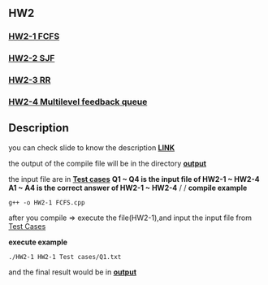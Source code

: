 ## HW2

### [HW2-1 FCFS](https://github.com/Aaron7noraA/NYCU-Operation-System/blob/main/LAB2/FCFS.cpp) 

### [HW2-2 SJF](https://github.com/Aaron7noraA/NYCU-Operation-System/blob/main/LAB2/SJF.cpp)


### [HW2-3 RR](https://github.com/Aaron7noraA/NYCU-Operation-System/blob/main/LAB2/RR.cpp)


### [HW2-4 Multilevel feedback queue](https://github.com/Aaron7noraA/NYCU-Operation-System/blob/main/LAB2/Multi.cpp)

## Description
you can check slide to know the description **[LINK](https://github.com/Aaron7noraA/NYCU-Operation-System/blob/main/LAB2/OS%20HW2.pdf)**

the output of the compile file will be in the directory **[output](https://github.com/Aaron7noraA/NYCU-Operation-System/tree/main/LAB2/output)**

the input file are in **[Test cases](https://github.com/Aaron7noraA/NYCU-Operation-System/tree/main/LAB2/Test%20cases)**
**Q1 ~ Q4 is the input file of HW2-1 ~ HW2-4**<br>
**A1 ~ A4 is the correct answer of HW2-1 ~ HW2-4**
/
/
**compile example**
```c=0
g++ -o HW2-1 FCFS.cpp
```

after you compile => execute the file(HW2-1),and input the input file from [Test Cases](https://github.com/Aaron7noraA/NYCU-Operation-System/tree/main/LAB2/Test%20cases)

**execute example**
```c=0
./HW2-1 HW2-1 Test cases/Q1.txt
```

and the final result would be in **[output](https://github.com/Aaron7noraA/NYCU-Operation-System/tree/main/LAB2/output)**
